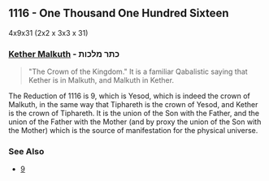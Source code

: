 ## 1116 - One Thousand One Hundred Sixteen
4x9x31 (2x2 x 3x3 x 31)

### [Kether Malkuth](/keys/KThR.MLKVTh) - כתר מלכות
> "The Crown of the Kingdom." It is a familiar Qabalistic saying that Kether is in Malkuth, and Malkuth in Kether.

The Reduction of 1116 is 9, which is Yesod, which is indeed the crown of Malkuth, in the same way that Tiphareth is the crown of Yesod, and Kether is the crown of Tiphareth. It is the union of the Son with the Father, and the union of the Father with the Mother (and by proxy the union of the Son with the Mother) which is the source of manifestation for the physical universe.

### See Also

- [9](9)